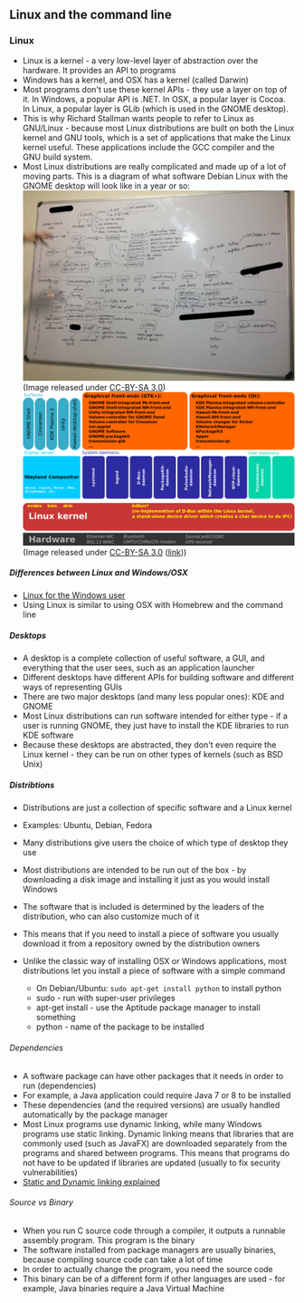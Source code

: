 ## Linux and the command line

### Linux

* Linux is a kernel - a very low-level layer of abstraction over the hardware. It provides an API to programs
* Windows has a kernel, and OSX has a kernel (called Darwin)
* Most programs don't use these kernel APIs - they use a layer on top of it. In Windows, a popular API is .NET. In OSX, a popular layer is Cocoa. In Linux, a popular layer is GLib (which is used in the GNOME desktop).
* This is why Richard Stallman wants people to refer to Linux as GNU/Linux - because most Linux distributions are built on both the Linux kernel and GNU tools, which is a set of applications that make the Linux kernel useful. These applications include the GCC compiler and the GNU build system.
* Most Linux distributions are really complicated and made up of a lot of moving parts. This is a diagram of what software Debian Linux with the GNOME desktop will look like in a year or so:
![linux](linux.JPG)
(Image released under [CC-BY-SA 3.0](https://creativecommons.org/licenses/by-sa/3.0/))
![linux](linux_daemons.png)
(Image released under [CC-BY-SA 3.0](https://creativecommons.org/licenses/by-sa/3.0/) ([link](https://en.wikipedia.org/wiki/PackageKit#/media/File:Linux_desktop_system_daemons_and_their_graphical_front-ends.svg)))

##### Differences between Linux and Windows/OSX

* [Linux for the Windows user](http://linux.wikia.com/wiki/Linux_explained_to_the_Windows_user)
* Using Linux is similar to using OSX with Homebrew and the command line

##### Desktops

* A desktop is a complete collection of useful software, a GUI, and everything that the user sees, such as an application launcher
* Different desktops have different APIs for building software and different ways of representing GUIs
* There are two major desktops (and many less popular ones): KDE and GNOME
* Most Linux distributions can run software intended for either type - if a user is running GNOME, they just have to install the KDE libraries to run KDE software
* Because these desktops are abstracted, they don't even require the Linux kernel - they can be run on other types of kernels (such as BSD Unix)

##### Distribtions

* Distributions are just a collection of specific software and a Linux kernel
* Examples: Ubuntu, Debian, Fedora
* Many distributions give users the choice of which type of desktop they use
* Most distributions are intended to be run out of the box - by downloading a disk image and installing it just as you would install Windows

* The software that is included is determined by the leaders of the distribution, who can also customize much of it
* This means that if you need to install a piece of software you usually download it from a repository owned by the distribution owners
* Unlike the classic way of installing OSX or Windows applications, most distributions let you install a piece of software with a simple command
    * On Debian/Ubuntu: `sudo apt-get install python` to install python
    * sudo - run with super-user privileges
    * apt-get install - use the Aptitude package manager to install something
    * python - name of the package to be installed

###### Dependencies

* A software package can have other packages that it needs in order to run (dependencies)
* For example, a Java application could require Java 7 or 8 to be installed
* These dependencies (and the required versions) are usually handled automatically by the package manager
* Most Linux programs use dynamic linking, while many Windows programs use static linking. Dynamic linking means that libraries that are commonly used (such as JavaFX) are downloaded separately from the programs and shared between programs. This means that programs do not have to be updated if libraries are updated (usually to fix security vulnerabilities)
* [Static and Dynamic linking explained](http://cs-fundamentals.com/tech-interview/c/difference-between-static-and-dynamic-linking.php)

###### Source vs Binary

* When you run C source code through a compiler, it outputs a runnable assembly program. This program is the binary
* The software installed from package managers are usually binaries, because compiling source code can take a lot of time
* In order to actually change the program, you need the source code
* This binary can be of a different form if other languages are used - for example, Java binaries require a Java Virtual Machine


